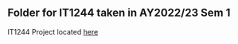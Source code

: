 ## Folder for IT1244 taken in AY2022/23 Sem 1

IT1244 Project located [here](https://github.com/austinloh/IT1244_Project)